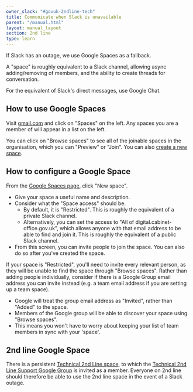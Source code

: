 ```yaml
---
owner_slack: "#govuk-2ndline-tech"
title: Communicate when Slack is unavailable
parent: "/manual.html"
layout: manual_layout
section: 2nd line
type: learn
---
```


If Slack has an outage, we use Google Spaces as a fallback.

A "space" is roughly equivalent to a Slack channel, allowing async adding/removing of members, and the ability to create threads for conversation.

For the equivalent of Slack's direct messages, use Google Chat.

## How to use Google Spaces

Visit [gmail.com](https://gmail.com) and click on "Spaces" on the left.
Any spaces you are a member of will appear in a list on the left.

You can click on "Browse spaces" to see all of the joinable spaces in the organisation, which you can "Preview" or "Join".
You can also [create a new space](#how-to-configure-a-google-space).

## How to configure a Google Space

From the [Google Spaces page](#how-to-use-google-spaces), click "New space".

- Give your space a useful name and description.
- Consider what the "Space access" should be.
  - By default, it is "Restricted". This is roughly the equivalent of a private Slack channel.
  - Alternatively, you can set the access to "All of digital.cabinet-office.gov.uk", which allows anyone with that email address to be able to find and join it. This is roughly the equivalent of a public Slack channel.
- From this screen, you can invite people to join the space. You can also do so after you've created the space.

If your space is "Restricted", you'll need to invite every relevant person, as they will be unable to find the space through "Browse spaces". Rather than adding people individually, consider if there is a Google Group email address you can invite instead (e.g. a team email address if you are setting up a team space).

- Google will treat the group email address as "Invited", rather than "Added" to the space.
- Members of the Google group will be able to discover your space using "Browse spaces".
- This means you won't have to worry about keeping your list of team members in sync with your 'space'.

## 2nd line Google Space

There is a persistent [Technical 2nd Line space](https://mail.google.com/mail/u/0/#chat/space/AAAAuQLSk78), to which the [Technical 2nd Line Support Google Group](https://groups.google.com/a/digital.cabinet-office.gov.uk/g/2nd-line-support) is invited as a member. Everyone on 2nd line should therefore be able to use the 2nd line space in the event of a Slack outage.
